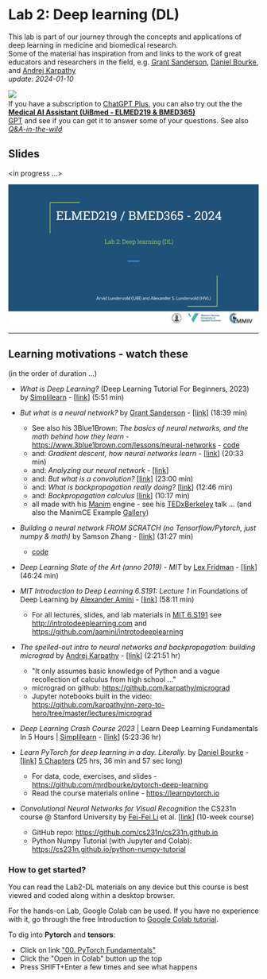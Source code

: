 # Lab 2: Deep learning (DL)

This lab is part of our journey through the concepts and applications of deep learning in medicine and biomedical research.<br>
Some of the material has inspiration from and links to the work of great educators and researchers in the field, e.g. [Grant Sanderson](https://www.3blue1brown.com/about), [Daniel Bourke](https://www.mrdbourke.com/about), and [Andrej Karpathy](https://karpathy.ai)<br>
_update: 2024-01-10_

<!-- ![img](../assets/GPT-MedAI.png)<br> -->
<img src="../assets/GPT-MedAI.png" width="600"><br>
If you have a subscription to [ChatGPT Plus](https://openai.com/blog/chatgpt-plus), you can also try out the the [**Medical AI Assistant (UiBmed - ELMED219 & BMED365)**](https://chat.openai.com/g/g-d90dfN17H-medical-ai-assistant-uibmed-elmed219-bmed365) <br> [GPT](https://openai.com/blog/introducing-gpts) and see if you can get it to answer some of your questions. See also [_Q&A-in-the-wild_](./Q&A-in-the-wild.md)

## Slides 
<in progress ...>

<a href="https://docs.google.com/presentation/d/e/2PACX-1vSI8YSJSTVkjTqF60tsipa54yNaFi9nLE08HasBwRpfyHNXG5wNo6YXPUC6pmGU73-EZAH2KdZGLyfQ/pub?start=false&loop=false&delayms=3000"><img src="./assets/Lab2_slide0.png"></a>

-----

## Learning motivations - watch these
(in the order of duration ...)

- _What is Deep Learning?_ (Deep Learning Tutorial For Beginners, 2023) by [Simplilearn](https://www.simplilearn.com)   -  [[link](https://youtu.be/6M5VXKLf4D4?si=L87yONRHjlTJMo0F)] (5:51 min)

- _But what is a neural network?_ by  [Grant Sanderson](https://www.3blue1brown.com/about) - [[link](https://youtu.be/aircAruvnKk?si=t_bPXdX1Zh0Z2VoC)] (18:39 min)
  - See also his 3Blue1Brown: _The basics of neural networks, and the math behind how they learn_ - https://www.3blue1brown.com/lessons/neural-networks - [code](https://github.com/3b1b/videos/blob/master/_2017/nn/part1.py)
  - and: _Gradient descent, how neural networks learn_ - [[link](https://youtu.be/IHZwWFHWa-w?si=uIrC21467xXQ2Tuw)] (20:33 min)
  - and: _Analyzing our neural network_ - [[link](https://www.3blue1brown.com/lessons/neural-network-analysis)]
  - and: _But what is a convolution?_ [[link](https://youtu.be/KuXjwB4LzSA?si=g1s-zIR-s2twmef1)]  (23:00 min)
  - and: _What is backpropagation really doing?_ [[link](https://youtu.be/Ilg3gGewQ5U?si=Tyl_x1oiq5PHtxel)] (12:46 min)
  - and: _Backpropagation calculus_ [[link](https://youtu.be/tIeHLnjs5U8?si=2TLpjbvcW9RgoejJ)] (10:17 min)
  - all made with his [Manim](https://github.com/3b1b/manim) engine - see his [TEDxBerkeley](https://youtu.be/s_L-fp8gDzY?si=udAe8y7Tbpln4U8b) talk ... (and also the ManimCE Example [Gallery](https://docs.manim.community/en/stable/examples.html))

- _Building a neural network FROM SCRATCH (no Tensorflow/Pytorch, just numpy & math)_ by Samson Zhang - [[link](https://youtu.be/w8yWXqWQYmU)]  (31:27 min)
  - [code](https://www.kaggle.com/code/wwsalmon/simple-mnist-nn-from-scratch-numpy-no-tf-keras/notebook)

- _Deep Learning State of the Art (anno 2019) - MIT_ by [Lex Fridman](https://en.wikipedia.org/wiki/Lex_Fridman) -  [[link](https://youtu.be/53YvP6gdD7U?si=xZegsW0rVFKz6lG7)] (46:24 min)

- _MIT Introduction to Deep Learning 6.S191: Lecture 1_ in Foundations of Deep Learning by [Alexander Amini](https://www.mit.edu/~amini)  - [[link](https://youtu.be/QDX-1M5Nj7s?si=3W467sl_b08ad-YR)] (58:11 min)
    - For all lectures, slides, and lab materials in [MIT 6.S191](https://twitter.com/MITDeepLearning) see http://introtodeeplearning.com and https://github.com/aamini/introtodeeplearning

- _The spelled-out intro to neural networks and backpropagation: building micrograd_ by [Andrej Karpathy](https://karpathy.ai) - [[link](https://youtu.be/VMj-3S1tku0?si=TRX02JJLExYoYObA)]   (2:21:51 hr)
    - "It only assumes basic knowledge of Python and a vague recollection of calculus from high school ..."
    -  micrograd on github: https://github.com/karpathy/micrograd
    -  Jupyter notebooks built in the video: https://github.com/karpathy/nn-zero-to-hero/tree/master/lectures/micrograd

- _Deep Learning Crash Course 2023_ | Learn Deep Learning Fundamentals In 5 Hours | [Simplilearn](https://www.simplilearn.com) -   [[link](https://youtu.be/CzBLfz89_60?si=M779kWYSnmQVgMwm)] (5:23:36 hr)

- _Learn PyTorch for deep learning in a day. Literally._ by [Daniel Bourke](https://www.mrdbourke.com/about) - [[link](https://youtu.be/Z_ikDlimN6A?si=TD1dob4O3dp0XjLE)] [5 Chapters](https://www.mrdbourke.com/pytorch-in-a-day) (25 hrs, 36 min and 57 sec long) 
    - For data, code, exercises, and slides  - https://github.com/mrdbourke/pytorch-deep-learning
    -  Read the course materials online - https://learnpytorch.io
 
- _Convolutional Neural Networks for Visual Recognition_ the CS231n course @ Stanford University by [Fei-Fei Li](https://en.wikipedia.org/wiki/Fei-Fei_Li) et al. [[link](http://vision.stanford.edu/teaching/cs231n)] (10-week course)
    - GitHub repo: https://github.com/cs231n/cs231n.github.io
    - Python Numpy Tutorial (with Jupyter and Colab): https://cs231n.github.io/python-numpy-tutorial
      


### How to get started?

You can read the Lab2-DL materials on any device but this course is best viewed and coded along within a desktop browser.

For the hands-on Lab, Google Colab can be used. If you have no experience with it, go through the free Introduction to [Google Colab tutorial](https://colab.research.google.com/notebooks/basic_features_overview.ipynb).

To dig into **Pytorch** and **tensors**:

- Click on link ["00. PyTorch Fundamentals"](https://www.learnpytorch.io/00_pytorch_fundamentals)
- Click the "Open in Colab" button up the top
- Press SHIFT+Enter a few times and see what happens

